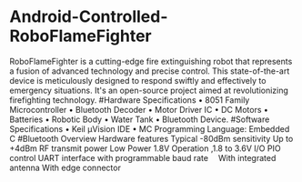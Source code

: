 # Android-Controlled-RoboFlameFighter
RoboFlameFighter is a cutting-edge fire extinguishing robot that represents a fusion of advanced technology and precise control. This state-of-the-art device is meticulously designed to respond swiftly and effectively to emergency situations. It's an open-source project aimed at revolutionizing firefighting technology. 
#Hardware Specifications
•	8051 Family Microcontroller
•	Bluetooth Decoder
•	Motor Driver IC
•	DC Motors
•	Batteries
•	Robotic Body
•	Water Tank
•	Bluetooth Device.
#Software Specifications
•	Keil µVision IDE
•	MC Programming Language: Embedded C
#Bluetooth Overview
Hardware features
Typical -80dBm sensitivity
Up to +4dBm RF transmit power
Low Power 1.8V Operation ,1.8 to 3.6V I/O
PIO control
UART interface with programmable baud rate 
With integrated antenna
With edge connector

